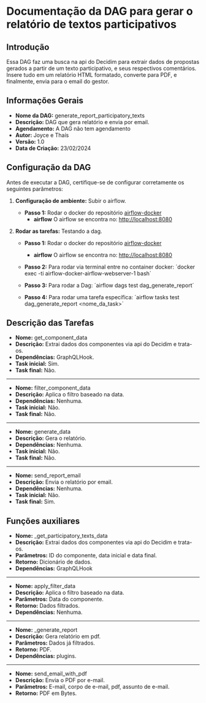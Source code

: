 # Documentação da DAG para gerar o relatório de textos participativos

<!-- START doctoc generated TOC please keep comment here to allow auto update -->
<!-- DON'T EDIT THIS SECTION, INSTEAD RE-RUN doctoc TO UPDATE -->
<!-- END doctoc generated TOC please keep comment here to allow auto update -->

## Introdução

Essa DAG faz uma busca na api do Decidim para extrair dados de propostas gerados a partir de um texto participativo, e seus respectivos comentários. Insere tudo em um relatório HTML formatado, converte para PDF, e finalmente, envia para o email do gestor.

## Informações Gerais

- **Nome da DAG:** generate_report_participatory_texts
- **Descrição:** DAG que gera relatório e envia por email.
- **Agendamento:** A DAG não tem agendamento
- **Autor:** Joyce e Thaís
- **Versão:** 1.0
- **Data de Criação:** 23/02/2024

## Configuração da DAG

Antes de executar a DAG, certifique-se de configurar corretamente os seguintes parâmetros:

1. **Configuração de ambiente:** Subir o airflow.
    - **Passo 1:** Rodar o docker do repositório [airflow-docker](https://gitlab.com/lappis-unb/decidimbr/airflow-docker)
        - **airflow** O airflow se encontra no: <http://localhost:8080>

2. **Rodar as tarefas:** Testando a dag.
    - **Passo 1:** Rodar o docker do repositório [airflow-docker](https://gitlab.com/lappis-unb/decidimbr/airflow-docker)
        - **airflow** O airflow se encontra no: <http://localhost:8080>

    - **Passo 2:** Para rodar via terminal entre no container docker: ´docker exec -ti airflow-docker-airflow-webserver-1 bash´

    - **Passo 3:** Para rodar a Dag: ´airflow dags test dag_generate_report´

    - **Passo 4:** Para rodar uma tarefa específica: ´airflow tasks test dag_generate_report <nome_da_task>´

## Descrição das Tarefas

- **Nome:** get_component_data
- **Descrição:** Extrai dados dos componentes via api do Decidim e trata-os.
- **Dependências:** GraphQLHook.
- **Task inicial:** Sim.
- **Task final:** Não.

---

- **Nome:** filter_component_data
- **Descrição:** Aplica o filtro baseado na data.
- **Dependências:** Nenhuma.
- **Task inicial:** Não.
- **Task final:** Não.

---

- **Nome:** generate_data
- **Descrição:** Gera o relatório.
- **Dependências:** Nenhuma.
- **Task inicial:** Não.
- **Task final:** Não.

---

- **Nome:** send_report_email
- **Descrição:**  Envia o relatório por email.
- **Dependências:** Nenhuma.
- **Task inicial:** Não.
- **Task final:** Sim.

## Funções auxiliares

- **Nome:** _get_participatory_texts_data
- **Descrição:** Extrai dados dos componentes via api do Decidim e trata-os.
- **Parâmetros:** ID do componente, data inicial e data final.
- **Retorno:** Dicionário de dados.
- **Dependências:** GraphQLHook

---

- **Nome:** apply_filter_data
- **Descrição:** Aplica o filtro baseado na data.
- **Parâmetros:** Data do componente.
- **Retorno:** Dados filtrados.
- **Dependências:** Nenhuma.

---

- **Nome:** _generate_report
- **Descrição:** Gera relatório em pdf.
- **Parâmetros:**  Dados já filtrados.
- **Retorno:** PDF.
- **Dependências:** plugins.

---

- **Nome:** send_email_with_pdf
- **Descrição:** Envia o PDF por e-mail.
- **Parâmetros:**  E-mail, corpo de e-mail, pdf, assunto de e-mail.
- **Retorno:** PDF em Bytes.
